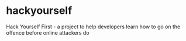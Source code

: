 hackyourself
============

Hack Yourself First - a project to help developers learn how to go on the offence before online attackers do
